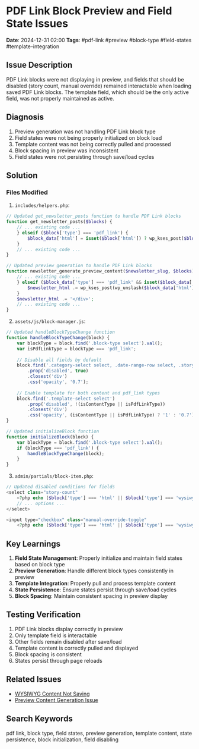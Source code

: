 # PDF Link Block Preview and Field State Issues
**Date**: 2024-12-31 02:00
**Tags**: #pdf-link #preview #block-type #field-states #template-integration

## Issue Description
PDF Link blocks were not displaying in preview, and fields that should be disabled (story count, manual override) remained interactable when loading saved PDF Link blocks. The template field, which should be the only active field, was not properly maintained as active.

## Diagnosis
1. Preview generation was not handling PDF Link block type
2. Field states were not being properly initialized on block load
3. Template content was not being correctly pulled and processed
4. Block spacing in preview was inconsistent
5. Field states were not persisting through save/load cycles

## Solution
### Files Modified

1. `includes/helpers.php`:
```php
// Updated get_newsletter_posts function to handle PDF Link blocks
function get_newsletter_posts($blocks) {
    // ... existing code ...
    } elseif ($block['type'] === 'pdf_link') {
        $block_data['html'] = isset($block['html']) ? wp_kses_post($block['html']) : '';
    }
    // ... existing code ...
}

// Updated preview generation to handle PDF Link blocks
function newsletter_generate_preview_content($newsletter_slug, $blocks) {
    // ... existing code ...
    } elseif ($block_data['type'] === 'pdf_link' && isset($block_data['html'])) {
        $newsletter_html .= wp_kses_post(wp_unslash($block_data['html']));
    }
    $newsletter_html .= '</div>';
    // ... existing code ...
}
```

2. `assets/js/block-manager.js`:
```javascript
// Updated handleBlockTypeChange function
function handleBlockTypeChange(block) {
    var blockType = block.find('.block-type select').val();
    var isPdfLinkType = blockType === 'pdf_link';
    
    // Disable all fields by default
    block.find('.category-select select, .date-range-row select, .story-count-row select, .manual-override-toggle')
        .prop('disabled', true)
        .closest('div')
        .css('opacity', '0.7');
    
    // Enable template for both content and pdf_link types
    block.find('.template-select select')
        .prop('disabled', !(isContentType || isPdfLinkType))
        .closest('div')
        .css('opacity', (isContentType || isPdfLinkType) ? '1' : '0.7');
}

// Updated initializeBlock function
function initializeBlock(block) {
    var blockType = block.find('.block-type select').val();
    if (blockType === 'pdf_link') {
        handleBlockTypeChange(block);
    }
}
```

3. `admin/partials/block-item.php`:
```php
// Updated disabled conditions for fields
<select class="story-count" 
    <?php echo ($block['type'] === 'html' || $block['type'] === 'wysiwyg' || $block['type'] === 'pdf_link') ? 'disabled' : ''; ?>>
    // ... options ...
</select>

<input type="checkbox" class="manual-override-toggle" 
    <?php echo ($block['type'] === 'html' || $block['type'] === 'wysiwyg' || $block['type'] === 'pdf_link') ? 'disabled' : ''; ?>>
```

## Key Learnings
1. **Field State Management**: Properly initialize and maintain field states based on block type
2. **Preview Generation**: Handle different block types consistently in preview
3. **Template Integration**: Properly pull and process template content
4. **State Persistence**: Ensure states persist through save/load cycles
5. **Block Spacing**: Maintain consistent spacing in preview display

## Testing Verification
1. PDF Link blocks display correctly in preview
2. Only template field is interactable
3. Other fields remain disabled after save/load
4. Template content is correctly pulled and displayed
5. Block spacing is consistent
6. States persist through page reloads

## Related Issues
- [WYSIWYG Content Not Saving](wysiwyg-save-issue-20241230-1511.md)
- [Preview Content Generation Issue](preview-content-issue-20241230-2330.md)

## Search Keywords
pdf link, block type, field states, preview generation, template content, state persistence, block initialization, field disabling 